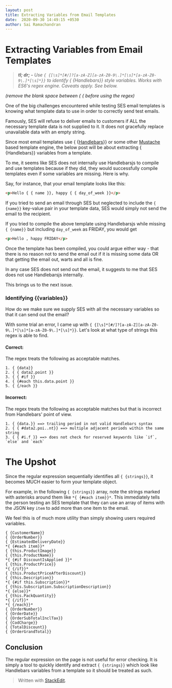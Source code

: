 ```yaml
---
layout: post
title: Extracting Variables from Email Templates
date:  2020-09-30 14:49:15 +0530
author: Sai Ramachandran
---
```


# Extracting Variables from Email Templates

> ***tl; dr; -** Use `{ {[\s]*[#/]?[a-zA-Z][a-zA-Z0-9\.]*[\s]*[a-zA-Z0-9\.]*[\s]*}}` to
> identify { {Handlebars}} style variables. Works with ES6's regex engine. Caveats apply. See below.*

*(remove the blank space between { { before using the regex)*

One of the big challenges encountered while testing SES email templates is knowing what template data to use in order to correctly send test emails.

Famously, SES will refuse to deliver emails to customers if ALL the necessary template data is not supplied to it. It does not gracefully replace unavailable data with an empty string.

Since most email templates use { {[Handlebars](https://handlebarsjs.com/)}} or some other [Mustache](http://mustache.github.io/) based template engine, the below post will be about extracting { {Handlebars}} variables from a template.

To me, it seems like SES does not internally use Handlebarsjs to compile and use templates because if they did, they would successfully compile templates even if some variables are missing. Here is why.

Say, for instance, that your email template looks like this:

```html
<p>Hello { { name }}, happy { { day_of_week }}</p>
```
If you tried to send an email through SES but neglected to include the `{ {name}}` key-value pair in your template data, SES would simply not send the email to the recipient.

If you tried to compile the above template using Handlebarsjs while missing `{ {name}}` but including `day_of_week` as FRIDAY, you would get 
```html 
<p>Hello , happy FRIDAY</p>
```

Once the template has been compiled, you could argue either way - that there is no reason not to send the email out if it is missing some data OR that getting the email out, warts and all is fine. 

In any case SES does not send out the email, it suggests to me that SES does not use Handlebarsjs internally.

This brings us to the next issue.
### Identifying {{variables}}
How do we make sure we supply SES with all the necessary variables so that it can send out the email?

With some trial an error, I came up with `{ {[\s]*[#/]?[a-zA-Z][a-zA-Z0-9\.]*[\s]*[a-zA-Z0-9\.]*[\s]*}}`. Let's look at what type of strings this regex is able to find.

#### Correct:
The regex treats the following as acceptable matches.
```
1. { {data}}
2. { { data2.point }}
3. { { #if }}
4. { {#each this.data.point }}
5. { {/each }}
```
#### Incorrect: 
The regex treats the following as acceptable matches but that is incorrect from Handlebars' point of view.
```
1. { {data.}} ==> trailing period in not valid Handlebars syntax
2. { { #data2.poi..nt}} ==> multiple adjacent periods within the same string
3. { { #i.f }} ==> does not check for reserved keywords like `if`, `else` and `each`
```

# The Upshot
Since the regular expression sequentially identifies all `{ {strings}}`, it becomes MUCH easier to form your template object. 

For example, in the following `{ {strings}}` array, note the strings marked with asterisks around them like `*{ {#each item}}*`. This immediately tells the person testing an SES template that they can use an array of items with the JSON key `item` to add more than one item to the email.

We feel this is of much more utility than simply showing users required variables.

```
{ {CustomerName}}
{ {OrderNumber}}
{ {EstimatedDeliveryDate}}
*{ {#each item}}*
{ {this.ProductImage}}
{ {this.ProductName}}
*{ {#if DiscountIsApplied }}*
{ {this.ProductPrice}}
*{ {/if}}*
{ {this.ProductPriceAfterDiscount}}
{ {this.Description}}
*{ {#if this.Subscription}}*
{ {this.Subscription.SubscriptionDescription}}
*{ {else}}*
{ {this.PackQuantity}}
*{ {/if}}*
*{ {/each}}*
{ {OrderNumber}}
{ {OrderDate}}
{ {OrderSubTotalInclTax}}
{ {CodCharge}}
{ {TotalDiscount}}
{ {OrderGrandTotal}}
```


## Conclusion
The regular expression on the page is not useful for error checking. It is simply a tool to quickly identify and extract `{ {strings}}` which look like Handlebars variables from a template so it should be treated as such.

> Written with [StackEdit](https://stackedit.io/).
